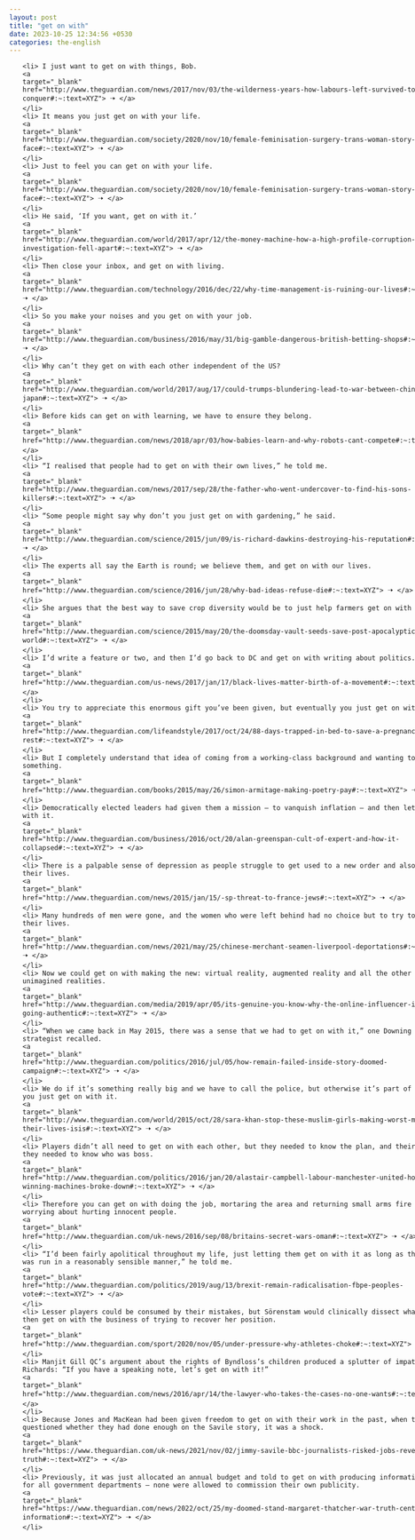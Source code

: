 ```yaml
---
layout: post
title: "get on with"
date: 2023-10-25 12:34:56 +0530
categories: the-english
---
```

<style>
    ol {
        width: 800px;
        margin: 0 auto;
    }
ol li {
    font-size: 18px;
    line-height: 1.5;
    padding-bottom: 8px;
}
</style>
<ol>

    <li> I just want to get on with things, Bob.
    <a 
    target="_blank" 
    href="http://www.theguardian.com/news/2017/nov/03/the-wilderness-years-how-labours-left-survived-to-conquer#:~:text=XYZ"> 🠢 </a>
    </li>
    <li> It means you just get on with your life.
    <a 
    target="_blank" 
    href="http://www.theguardian.com/society/2020/nov/10/female-feminisation-surgery-trans-woman-story-of-a-face#:~:text=XYZ"> 🠢 </a>
    </li>
    <li> Just to feel you can get on with your life.
    <a 
    target="_blank" 
    href="http://www.theguardian.com/society/2020/nov/10/female-feminisation-surgery-trans-woman-story-of-a-face#:~:text=XYZ"> 🠢 </a>
    </li>
    <li> He said, ‘If you want, get on with it.’
    <a 
    target="_blank" 
    href="http://www.theguardian.com/world/2017/apr/12/the-money-machine-how-a-high-profile-corruption-investigation-fell-apart#:~:text=XYZ"> 🠢 </a>
    </li>
    <li> Then close your inbox, and get on with living.
    <a 
    target="_blank" 
    href="http://www.theguardian.com/technology/2016/dec/22/why-time-management-is-ruining-our-lives#:~:text=XYZ"> 🠢 </a>
    </li>
    <li> So you make your noises and you get on with your job.
    <a 
    target="_blank" 
    href="http://www.theguardian.com/business/2016/may/31/big-gamble-dangerous-british-betting-shops#:~:text=XYZ"> 🠢 </a>
    </li>
    <li> Why can’t they get on with each other independent of the US?
    <a 
    target="_blank" 
    href="http://www.theguardian.com/world/2017/aug/17/could-trumps-blundering-lead-to-war-between-china-and-japan#:~:text=XYZ"> 🠢 </a>
    </li>
    <li> Before kids can get on with learning, we have to ensure they belong.
    <a 
    target="_blank" 
    href="http://www.theguardian.com/news/2018/apr/03/how-babies-learn-and-why-robots-cant-compete#:~:text=XYZ"> 🠢 </a>
    </li>
    <li> “I realised that people had to get on with their own lives,” he told me.
    <a 
    target="_blank" 
    href="http://www.theguardian.com/news/2017/sep/28/the-father-who-went-undercover-to-find-his-sons-killers#:~:text=XYZ"> 🠢 </a>
    </li>
    <li> “Some people might say why don’t you just get on with gardening,” he said.
    <a 
    target="_blank" 
    href="http://www.theguardian.com/science/2015/jun/09/is-richard-dawkins-destroying-his-reputation#:~:text=XYZ"> 🠢 </a>
    </li>
    <li> The experts all say the Earth is round; we believe them, and get on with our lives.
    <a 
    target="_blank" 
    href="http://www.theguardian.com/science/2016/jun/28/why-bad-ideas-refuse-die#:~:text=XYZ"> 🠢 </a>
    </li>
    <li> She argues that the best way to save crop diversity would be to just help farmers get on with it.
    <a 
    target="_blank" 
    href="http://www.theguardian.com/science/2015/may/20/the-doomsday-vault-seeds-save-post-apocalyptic-world#:~:text=XYZ"> 🠢 </a>
    </li>
    <li> I’d write a feature or two, and then I’d go back to DC and get on with writing about politics.
    <a 
    target="_blank" 
    href="http://www.theguardian.com/us-news/2017/jan/17/black-lives-matter-birth-of-a-movement#:~:text=XYZ"> 🠢 </a>
    </li>
    <li> You try to appreciate this enormous gift you’ve been given, but eventually you just get on with it.
    <a 
    target="_blank" 
    href="http://www.theguardian.com/lifeandstyle/2017/oct/24/88-days-trapped-in-bed-to-save-a-pregnancy-bed-rest#:~:text=XYZ"> 🠢 </a>
    </li>
    <li> But I completely understand that idea of coming from a working-class background and wanting to get on with something.
    <a 
    target="_blank" 
    href="http://www.theguardian.com/books/2015/may/26/simon-armitage-making-poetry-pay#:~:text=XYZ"> 🠢 </a>
    </li>
    <li> Democratically elected leaders had given them a mission – to vanquish inflation – and then let them get on with it.
    <a 
    target="_blank" 
    href="http://www.theguardian.com/business/2016/oct/20/alan-greenspan-cult-of-expert-and-how-it-collapsed#:~:text=XYZ"> 🠢 </a>
    </li>
    <li> There is a palpable sense of depression as people struggle to get used to a new order and also get on with their lives.
    <a 
    target="_blank" 
    href="http://www.theguardian.com/news/2015/jan/15/-sp-threat-to-france-jews#:~:text=XYZ"> 🠢 </a>
    </li>
    <li> Many hundreds of men were gone, and the women who were left behind had no choice but to try to get on with their lives.
    <a 
    target="_blank" 
    href="http://www.theguardian.com/news/2021/may/25/chinese-merchant-seamen-liverpool-deportations#:~:text=XYZ"> 🠢 </a>
    </li>
    <li> Now we could get on with making the new: virtual reality, augmented reality and all the other as yet unimagined realities.
    <a 
    target="_blank" 
    href="http://www.theguardian.com/media/2019/apr/05/its-genuine-you-know-why-the-online-influencer-industry-is-going-authentic#:~:text=XYZ"> 🠢 </a>
    </li>
    <li> “When we came back in May 2015, there was a sense that we had to get on with it,” one Downing Street strategist recalled.
    <a 
    target="_blank" 
    href="http://www.theguardian.com/politics/2016/jul/05/how-remain-failed-inside-story-doomed-campaign#:~:text=XYZ"> 🠢 </a>
    </li>
    <li> We do if it’s something really big and we have to call the police, but otherwise it’s part of the job and you just get on with it.
    <a 
    target="_blank" 
    href="http://www.theguardian.com/world/2015/oct/28/sara-khan-stop-these-muslim-girls-making-worst-mistake-of-their-lives-isis#:~:text=XYZ"> 🠢 </a>
    </li>
    <li> Players didn’t all need to get on with each other, but they needed to know the plan, and their role, and they needed to know who was boss.
    <a 
    target="_blank" 
    href="http://www.theguardian.com/politics/2016/jan/20/alastair-campbell-labour-manchester-united-how-two-winning-machines-broke-down#:~:text=XYZ"> 🠢 </a>
    </li>
    <li> Therefore you can get on with doing the job, mortaring the area and returning small arms fire without worrying about hurting innocent people.
    <a 
    target="_blank" 
    href="http://www.theguardian.com/uk-news/2016/sep/08/britains-secret-wars-oman#:~:text=XYZ"> 🠢 </a>
    </li>
    <li> “I’d been fairly apolitical throughout my life, just letting them get on with it as long as the country was run in a reasonably sensible manner,” he told me.
    <a 
    target="_blank" 
    href="http://www.theguardian.com/politics/2019/aug/13/brexit-remain-radicalisation-fbpe-peoples-vote#:~:text=XYZ"> 🠢 </a>
    </li>
    <li> Lesser players could be consumed by their mistakes, but Sörenstam would clinically dissect what happened, then get on with the business of trying to recover her position.
    <a 
    target="_blank" 
    href="http://www.theguardian.com/sport/2020/nov/05/under-pressure-why-athletes-choke#:~:text=XYZ"> 🠢 </a>
    </li>
    <li> Manjit Gill QC’s argument about the rights of Byndloss’s children produced a splutter of impatience from Richards: “If you have a speaking note, let’s get on with it!”
    <a 
    target="_blank" 
    href="http://www.theguardian.com/news/2016/apr/14/the-lawyer-who-takes-the-cases-no-one-wants#:~:text=XYZ"> 🠢 </a>
    </li>
    <li> Because Jones and MacKean had been given freedom to get on with their work in the past, when their editor questioned whether they had done enough on the Savile story, it was a shock.
    <a 
    target="_blank" 
    href="https://www.theguardian.com/uk-news/2021/nov/02/jimmy-savile-bbc-journalists-risked-jobs-reveal-truth#:~:text=XYZ"> 🠢 </a>
    </li>
    <li> Previously, it was just allocated an annual budget and told to get on with producing information material for all government departments – none were allowed to commission their own publicity.
    <a 
    target="_blank" 
    href="https://www.theguardian.com/news/2022/oct/25/my-doomed-stand-margaret-thatcher-war-truth-central-office-information#:~:text=XYZ"> 🠢 </a>
    </li>